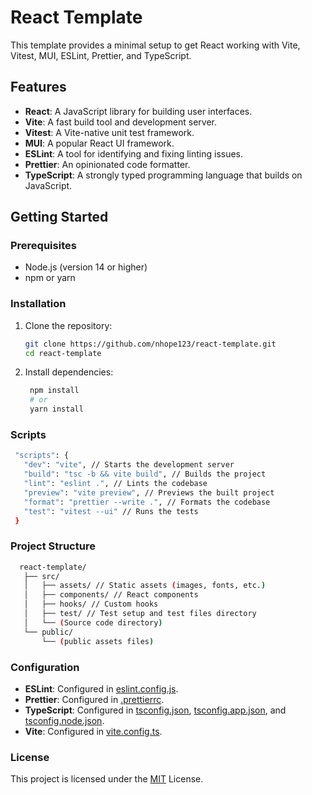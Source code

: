 # React Template

This template provides a minimal setup to get React working with Vite, Vitest, MUI, ESLint, Prettier, and TypeScript.

## Features

- **React**: A JavaScript library for building user interfaces.
- **Vite**: A fast build tool and development server.
- **Vitest**: A Vite-native unit test framework.
- **MUI**: A popular React UI framework.
- **ESLint**: A tool for identifying and fixing linting issues.
- **Prettier**: An opinionated code formatter.
- **TypeScript**: A strongly typed programming language that builds on JavaScript.

## Getting Started

### Prerequisites

- Node.js (version 14 or higher)
- npm or yarn

### Installation

1. Clone the repository:

   ```sh
   git clone https://github.com/nhope123/react-template.git
   cd react-template
   ```

2. Install dependencies:
   ```sh
    npm install
    # or
    yarn install
   ```

### Scripts

```sh
 "scripts": {
   "dev": "vite", // Starts the development server
   "build": "tsc -b && vite build", // Builds the project
   "lint": "eslint .", // Lints the codebase
   "preview": "vite preview", // Previews the built project
   "format": "prettier --write .", // Formats the codebase
   "test": "vitest --ui" // Runs the tests
 }
```

### Project Structure

```sh
  react-template/
   ├── src/
   │   ├── assets/ // Static assets (images, fonts, etc.)
   │   ├── components/ // React components
   │   ├── hooks/ // Custom hooks
   │   ├── test/ // Test setup and test files directory
   │   └── (Source code directory)
   └── public/
       └── (public assets files)
```

### Configuration

- **ESLint**: Configured in [eslint.config.js](eslint.config.js).
- **Prettier**: Configured in [.prettierrc](.prettierrc).
- **TypeScript**: Configured in [tsconfig.json](tsconfig.json), [tsconfig.app.json](tsconfig.app.json), and [tsconfig.node.json](tsconfig.node.json).
- **Vite**: Configured in [vite.config.ts](vite.config.ts).

### License

This project is licensed under the [MIT](LICENSE) License.
